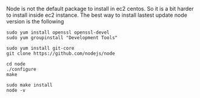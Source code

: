 Node is not the default package to install in ec2 centos. So it is a bit harder to install inside ec2 instance. The best way to install lastest update node version is the following
```
sudo yum install openssl openssl-devel
sudo yum groupinstall "Development Tools"

sudo yum install git-core
git clone https://github.com/nodejs/node

cd node
./configure
make

sudo make install
node -v
```
